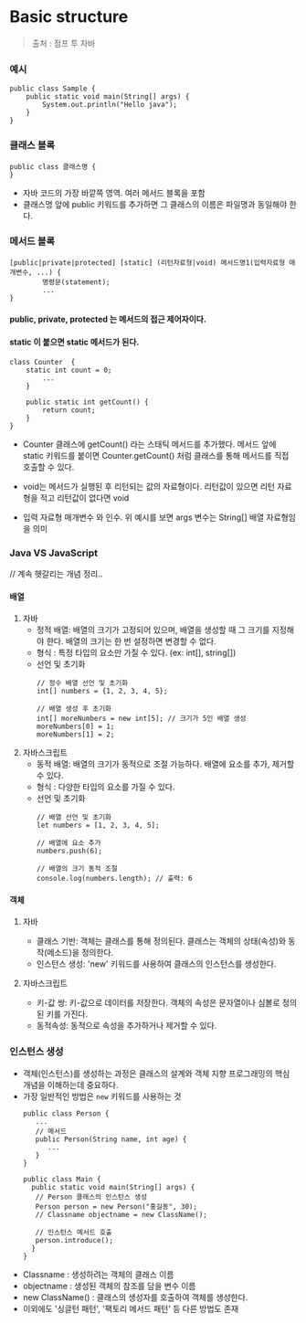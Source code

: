 # Basic structure

> 출처 : 점프 투 자바

### 예시

```
public class Sample {
    public static void main(String[] args) {
        System.out.println("Hello java");
    }
}
```

### 클래스 블록

```
public class 클래스명 {
}
```

- 자바 코드의 가장 바깥쪽 영역. 여러 메서드 블록을 포함
- 클래스명 앞에 public 키워드를 추가하면 그 클래스의 이름은 파일명과 동일해야 한다.

### 메서드 블록

```
[public|private|protected] [static] (리턴자료형|void) 메서드명1(입력자료형 매개변수, ...) {
        명령문(statement);
        ...
}
```
#### public, private, protected 는 메서드의 **접근 제어자**이다.

#### static 이 붙으면 static 메서드가 된다.

```
class Counter  {
    static int count = 0;
        ...
    }

    public static int getCount() {
        return count;
    }
}
```

- Counter 클래스에 getCount() 라는 스태틱 메서드를 추가했다. 메서드 앞에 static 키워드를 붙이면 Counter.getCount()
처럼 클래스를 통해 메서드를 직접 호출할 수 있다.

- void는 메서드가 실행된 후 리턴되는 값의 자료형이다. 리턴값이 있으면 리턴 자료형을 적고 리턴값이 없다면 void

- 입력 자료형 매개변수 와 인수. 위 예시를 보면 args 변수는 String[] 배열 자료형임을 의미

### Java VS JavaScript
// 계속 헷갈리는 개념 정리..

#### 배열
1. 자바
   - 정적 배열: 배열의 크기가 고정되어 있으며, 배열을 생성할 때 그 크기를 지정해야 한다.
   배열의 크기는 한 번 설정하면 변경할 수 없다.
   - 형식 : 특정 타입의 요소만 가질 수 있다. (ex: int[], string[])
   - 선언 및 초기화
      ```
      // 정수 배열 선언 및 초기화
      int[] numbers = {1, 2, 3, 4, 5};
    
      // 배열 생성 후 초기화
      int[] moreNumbers = new int[5]; // 크기가 5인 배열 생성
      moreNumbers[0] = 1;
      moreNumbers[1] = 2;
      ```
2. 자바스크립트
   - 동적 배열: 배열의 크기가 동적으로 조절 가능하다. 배열에 요소를 추가, 제거할 수 있다.
   - 형식 : 다양한 타입의 요소를 가질 수 있다.
   - 선언 및 초기화
      ```
      // 배열 선언 및 초기화
      let numbers = [1, 2, 3, 4, 5];
    
      // 배열에 요소 추가
      numbers.push(6);
    
      // 배열의 크기 동적 조절
      console.log(numbers.length); // 출력: 6
      ```
   
#### 객체
1. 자바
    - 클래스 기반: 객체는 클래스를 통해 정의된다. 클래스는 객체의 상태(속성)와 동작(메소드)을 정의한다.
    - 인스턴스 생성: 'new' 키워드를 사용하여 클래스의 인스턴스를 생성한다.
 
2. 자바스크립트
    - 키-값 쌍: 키-값으로 데이터를 저장한다. 객체의 속성은 문자열이나 심볼로 정의된 키를 가진다.
    - 동적속성: 동적으로 속성을 추가하거나 제거할 수 있다.


### 인스턴스 생성
   - 객체(인스턴스)를 생성하는 과정은 클래스의 설계와 객체 지향 프로그래밍의 핵심 개념을 이해하는데 중요하다.
   - 가장 일반적인 방법은 `new` 키워드를 사용하는 것
      ```
      public class Person {
         ...
         // 메서드
         public Person(String name, int age) {
            ...
         }
     }
     
     public class Main {
        public static void main(String[] args) {
         // Person 클래스의 인스턴스 생성
         Person person = new Person("홍길동", 30);
         // Classname objectname = new ClassName();
         
         // 인스턴스 메서드 호출
         person.introduce();
        }
     }
      ```
   - Classname : 생성하려는 객체의 클래스 이름
   - objectname : 생성된 객체의 참조를 담을 변수 이름
   - new ClassName() : 클래스의 생성자를 호출하여 객체를 생성한다.
   - 이외에도 '싱글턴 패턴', '팩토리 메서드 패턴' 등 다른 방법도 존재

